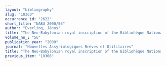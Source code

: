 ```yaml
---
layout: "bibliography"
slug: "10363"
occurrence_id: "2622"
short_title: "NABU 2000/56"
author: "Everling, János"
title: "The Neo-Babylonian royal inscription of the Bibliohèque Nationale et Universitaire de Strasbourg"
volume_no_: "56"
publication_year: "2000"
journal: "Nouvelles Assyriologiques Brèves et Utilitaires"
title: "The Neo-Babylonian royal inscription of the Bibliohèque Nationale et Universitaire de Strasbourg"
previous_item: "10366"
---
```

